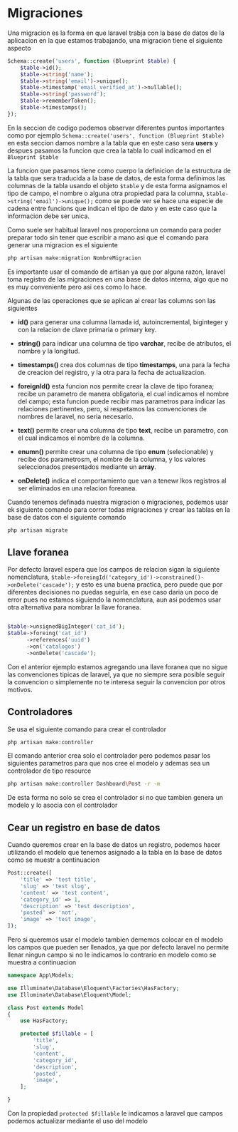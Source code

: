 # Migraciones 

Una migracion es la forma en que laravel trabja con la base de datos de la aplicacion en la que estamos trabajando, una migracion tiene el siguiente aspecto

```php
Schema::create('users', function (Blueprint $table) {
    $table->id();
    $table->string('name');
    $table->string('email')->unique();
    $table->timestamp('email_verified_at')->nullable();
    $table->string('password');
    $table->rememberToken();
    $table->timestamps();
});
```

En la seccion de codigo podemos observar diferentes puntos importantes como por ejemplo `Schema::create('users', function (Blueprint $table)` en esta seccion damos nombre a la tabla que en este caso sera **users** y despues pasamos la funcion que crea la tabla lo cual indicamod en el `Blueprint $table`

La funcion que pasamos tiene como cuerpo la definicion de la estructura de la tabla que sera traducida a la base de datos, de esta forma definimos las columnas de la tabla usando el objeto `$table` y de esta forma asignamos el tipo de campo, el nombre o alguna otra propiedad para la columna, `$table->string('email')->unique();` como se puede ver se hace una especie de cadena entre funcions que indican el tipo de dato y en este caso que la informacion debe ser unica. 

Como suele ser habitual laravel nos proporciona un comando para poder preparar todo sin tener que escribir a mano asi que el comando para generar una migracion es el siguiente

```bash
php artisan make:migration NombreMigracion
```

Es importante usar el comando de artisan ya que por alguna razon, laravel toma registro de las migraciones en una base de datos interna, algo que no es muy conveniente pero asi ces como lo hace.

Algunas de las operaciones que se aplican al crear las columns son las siguientes

- **id()** para generar una columna llamada id, autoincremental, biginteger y con la relacion de clave primaria o primary key.

- **string()** para indicar una columna de tipo **varchar**, recibe de atributos, el nombre y la longitud. 

- **timestamps()** crea dos columnas de tipo **timestamps**, una para la fecha de creacion del registro, y la otra para la fecha de actualizacion.

- **foreignId()** esta funcion nos permite crear la clave de tipo foranea; recibe un parametro de manera obligatoria, el cual indicamos el nombre del campo; esta funcion puede recibir mas parametros para indicar las relaciones pertinentes, pero, si respetamos las convenciones de nombres de laravel, no seria necesario.

- **text()** permite crear una columna de tipo **text**, recibe un parametro, con el cual indicamos el nombre de la columna.

- **enumn()** permite crear una columna de tipo **enum** (selecionable) y recibe dos parametrosm, el nombre de la columna, y los valores seleccionados presentados mediante un **array**. 

- **onDelete()** indica el comportamiento que van a tenewr lkos registros al ser eliminados en una relacion foreanea.

Cuando tenemos definada nuestra migracion o migraciones, podemos usar ek siguiente comando para correr todas migraciones y crear las tablas en la base de datos con el siguiente comando

```bash
php artisan migrate
```

## Llave foranea

Por defecto laravel espera que los campos de relacion sigan la siguiente nomenclatura, `$table->foreingId('category_id')->constrained()->onDelete('cascade');` y esto es una buena practica, pero puede que por diferentes decisiones no puedas seguirla, en ese caso daria un poco de error pues no estamos siguiendo la nomenclatura, aun asi podemos usar otra alternativa para nombrar la llave foranea.

```php

$table->unsignedBigInteger('cat_id');
$table->foreing('cat_id')
      ->references('uuid')
      ->on('catalogos')
      ->onDelete('cascade');
```

Con el anterior ejemplo estamos agregando una llave foranea que no sigue las convenciones tipicas de laravel, ya que no siempre sera posible seguir la convencion o simplemente no te interesa seguir la convencion por otros motivos.

## Controladores

Se usa el siguiente comando para crear el controlador

```bash
php artisan make:controller 
```

El comando anterior crea solo el controlador pero podemos pasar los siguientes parametros para que nos cree el modelo y ademas sea un controlador de tipo resource

```bash
php artisan make:controller Dashboard\Post -r -m
```

De esta forma no solo se crea el controlador si no que tambien genera un modelo y lo asocia con el controlador

## Cear un registro en base de datos

Cuando queremos crear en la base de datos un registro, podemos hacer utilizando el modelo que tenemos asignado a la tabla en la base de datos como se muestr a continuacion

```php
Post::create([
    'title' => 'test title',
    'slug' => 'test slug',
    'content' => 'test content',
    'category_id' => 1,
    'description' => 'test description',
    'posted' => 'not',
    'image' => 'test image',
]);
```

Pero si queremos usar el modelo tambien dememos colocar en el modelo los campos que pueden ser llenados, ya que por defecto laravel no permite llenar ningun campo si no le indicamos lo contrario en modelo como se muestra a continuacion

```php
namespace App\Models;

use Illuminate\Database\Eloquent\Factories\HasFactory;
use Illuminate\Database\Eloquent\Model;

class Post extends Model
{
    use HasFactory;

    protected $fillable = [
        'title',
        'slug',
        'content',
        'category_id',
        'description',
        'posted',
        'image',
    ];

}
```

Con la propiedad `protected $fillable` le indicamos a laravel que campos podemos actualizar mediante el uso del modelo